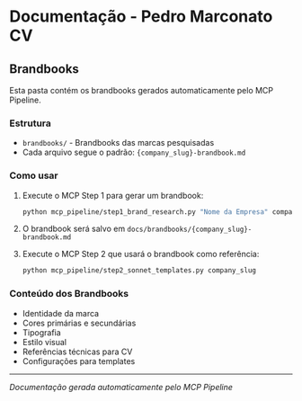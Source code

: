 # Documentação - Pedro Marconato CV

## Brandbooks

Esta pasta contém os brandbooks gerados automaticamente pelo MCP Pipeline.

### Estrutura

- `brandbooks/` - Brandbooks das marcas pesquisadas
- Cada arquivo segue o padrão: `{company_slug}-brandbook.md`

### Como usar

1. Execute o MCP Step 1 para gerar um brandbook:
   ```bash
   python mcp_pipeline/step1_brand_research.py "Nome da Empresa" company_slug
   ```

2. O brandbook será salvo em `docs/brandbooks/{company_slug}-brandbook.md`

3. Execute o MCP Step 2 que usará o brandbook como referência:
   ```bash
   python mcp_pipeline/step2_sonnet_templates.py company_slug
   ```

### Conteúdo dos Brandbooks

- Identidade da marca
- Cores primárias e secundárias  
- Tipografia
- Estilo visual
- Referências técnicas para CV
- Configurações para templates

---
*Documentação gerada automaticamente pelo MCP Pipeline*